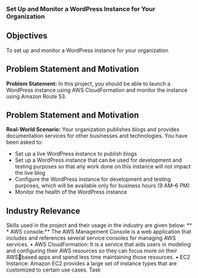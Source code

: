 ### Set Up and Monitor a WordPress Instance for Your Organization

## Objectives
To set up and monitor a WordPress instance for your  organization

## Problem Statement and Motivation
**Problem Statement:** In this project, you should be able to launch a WordPress instance using AWS CloudFormation and monitor the instance using Amazon Route 53.

## Problem Statement and Motivation
**Real-World Scenario:** Your organization publishes blogs and provides documentation services for other businesses and technologies. You have been asked to:
* Set up a live WordPress instance to publish blogs
* Set up a WordPress instance that can be used for development and 
testing purposes so that any work done on this instance will not impact 
the live blog
* Configure the WordPress instance for development and testing 
purposes, which will be available only for business hours (9 AM–6 PM)
* Monitor the health of the WordPress instance

## Industry Relevance
Skills used in the project and their usage in the industry are given below:
** * AWS console:** The AWS Management Console is a web application that 
includes and references several service consoles for managing AWS 
services.
• AWS CloudFormation: It is a service that aids users in modeling and 
configuring their AWS resources so they can focus more on their AWS￾based apps and spend less time maintaining those resources. 
• EC2 Instance: Amazon EC2 provides a large set of instance types that 
are customized to certain use cases.
Task
